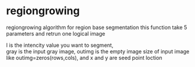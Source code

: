 # regiongrowing
regiongrowing algorithm for region base segmentation
this function take 5 parameters
and retrun one logical image

I is the intencity value you want to segment,  
gray is the input gray image, 
outimg is the empty image size of input image like outimg=zeros(rows,cols), and
x and y are seed point loction 
